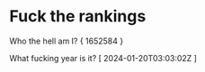 # Fuck the rankings

Who the hell am I?
{ 1652584 }

What fucking year is it?
[ 2024-01-20T03:03:02Z ]
